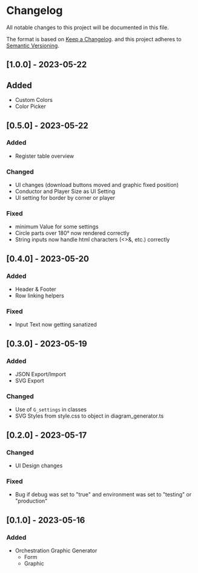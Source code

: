 # Changelog

All notable changes to this project will be documented in this file.

The format is based on [Keep a Changelog](https://keepachangelog.com/en/1.0.0/).
and this project adheres to [Semantic Versioning](https://semver.org/spec/v2.0.0.html).

## [1.0.0] - 2023-05-22

## Added

- Custom Colors
- Color Picker

## [0.5.0] - 2023-05-22

### Added

- Register table overview

### Changed

- UI changes (download buttons moved and graphic fixed position)
- Conductor and Player Size as UI Setting
- UI setting for border by corner or player

### Fixed

- minimum Value for some settings
- Circle parts over 180° now rendered correctly
- String inputs now handle html characters (<>&, etc.) correctly

## [0.4.0] - 2023-05-20

### Added

- Header & Footer
- Row linking helpers

### Fixed

- Input Text now getting sanatized

## [0.3.0] - 2023-05-19

### Added

- JSON Export/Import
- SVG Export

### Changed

- Use of `G_settings` in classes
- SVG Styles from style.css to object in diagram_generator.ts

## [0.2.0] - 2023-05-17

### Changed

- UI Design changes

### Fixed

- Bug if debug was set to "true" and environment was set to "testing" or "production"

## [0.1.0] - 2023-05-16

### Added

- Orchestration Graphic Generator
    - Form
    - Graphic
